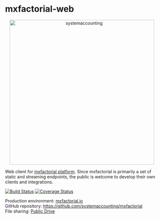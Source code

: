 # mxfactorial-web
<p align="center">
  <a href="http://www.systemaccounting.org/math_identity" target="_blank"><img width="475" alt="systemaccounting" src="https://user-images.githubusercontent.com/12200465/37568924-06f05d08-2a99-11e8-8891-60f373b33421.png"></a>
</p>

Web client for [mxfactorial platform](https://github.com/systemaccounting/mxfactorial). Since mxfactorial is primarily a set of static and streaming endpoints, the public is welcome to develop their own clients and integrations.

[![Build Status](https://travis-ci.org/systemaccounting/mxfactorial-web.svg?branch=master)](https://travis-ci.org/systemaccounting/mxfactorial-web) [![Coverage Status](https://coveralls.io/repos/github/systemaccounting/mxfactorial-web/badge.svg?branch=master&service=github)](https://coveralls.io/github/systemaccounting/mxfactorial-web?branch=master)

Production environment: [mxfactorial.io](https://mxfactorial.io/)  
GitHub repository: https://github.com/systemaccounting/mxfactorial  
File sharing: [Public Drive](https://drive.google.com/open?id=0B9xlXsaN9dVQWkJERUxNRVZQVWc)  
